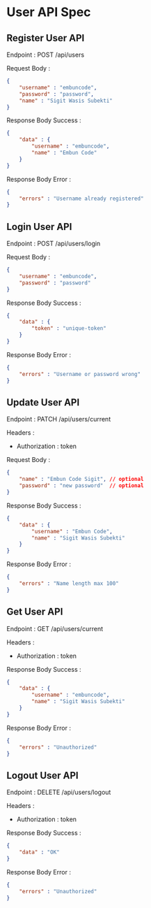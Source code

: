 # User API Spec

## Register User API

Endpoint : POST /api/users

Request Body : 

```json
{
    "username" : "embuncode",
    "password" : "password",
    "name" : "Sigit Wasis Subekti"
}
```

Response Body Success : 

```json
{
    "data" : {
        "username" : "embuncode",
        "name" : "Embun Code"
    }
}
```

Response Body Error : 

```json
{
    "errors" : "Username already registered"
}
```

## Login User API

Endpoint : POST /api/users/login

Request Body : 

```json
{
    "username" : "embuncode",
    "password" : "password"
}
```

Response Body Success : 

```json
{
    "data" : {
        "token" : "unique-token"
    }
}
```

Response Body Error : 

```json
{
    "errors" : "Username or password wrong"
}
```

## Update User API

Endpoint : PATCH /api/users/current

Headers : 
- Authorization : token

Request Body : 

```json
{
    "name" : "Embun Code Sigit", // optional
    "password" : "new password"  // optional
}
```

Response Body Success : 

```json
{
    "data" : {
        "username" : "Embun Code",
        "name" : "Sigit Wasis Subekti"
    }
}
```

Response Body Error : 

```json
{
    "errors" : "Name length max 100"
}
```

## Get User API

Endpoint : GET /api/users/current

Headers : 
- Authorization : token

Response Body Success : 

```json
{
    "data" : {
        "username" : "embuncode",
        "name" : "Sigit Wasis Subekti"
    }
}
```

Response Body Error : 

```json
{
    "errors" : "Unauthorized"
}
```

## Logout User API

Endpoint : DELETE /api/users/logout

Headers : 
- Authorization : token

Response Body Success : 

```json
{
    "data" : "OK"
}
```

Response Body Error : 

```json
{
    "errors" : "Unauthorized"
}
```